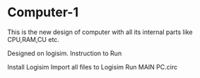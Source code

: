 # Computer-1
This is the new design of computer with all its internal parts like CPU,RAM,CU etc.

Designed on logisim. Instruction to Run

Install Logisim
Import all files to Logisim
Run MAIN PC.circ
